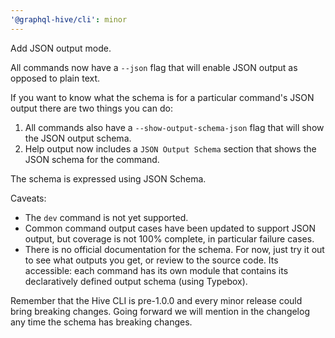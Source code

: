 ```yaml
---
'@graphql-hive/cli': minor
---
```


Add JSON output mode.

All commands now have a `--json` flag that will enable JSON output as opposed to plain text.

If you want to know what the schema is for a particular command's JSON output there are two things you can do:

1. All commands also have a `--show-output-schema-json` flag that will show the JSON output schema.
2. Help output now includes a `JSON Output Schema` section that shows the JSON schema for the command.

The schema is expressed using JSON Schema.

Caveats:

- The `dev` command is not yet supported.
- Common command output cases have been updated to support JSON output, but coverage is not 100% complete, in particular failure cases.
- There is no official documentation for the schema. For now, just try it out to see what outputs you get, or review to the source code. Its accessible: each command has its own module that contains its declaratively defined output schema (using Typebox).


Remember that the Hive CLI is pre-1.0.0 and every minor release could bring breaking changes. Going forward we will mention in the changelog any time the schema has breaking changes.
